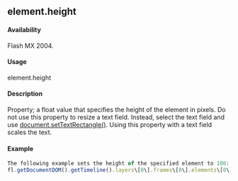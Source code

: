 ## element.height

#### Availability

Flash MX 2004.

#### Usage

element.height

#### Description

Property; a float value that specifies the height of the element in pixels.
Do not use this property to resize a text field. Instead, select the text field and use [document.setTextRectangle()](#_bookmark313). Using this property with a text field scales the text.

#### Example

```javascript
The following example sets the height of the specified element to 100:
fl.getDocumentDOM().getTimeline().layers\[0\].frames\[0\].elements\[0\].height = 100;

```